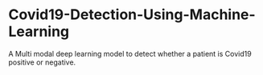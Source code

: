 # Covid19-Detection-Using-Machine-Learning
A Multi modal deep learning  model to detect whether a patient  is Covid19 positive or negative.
